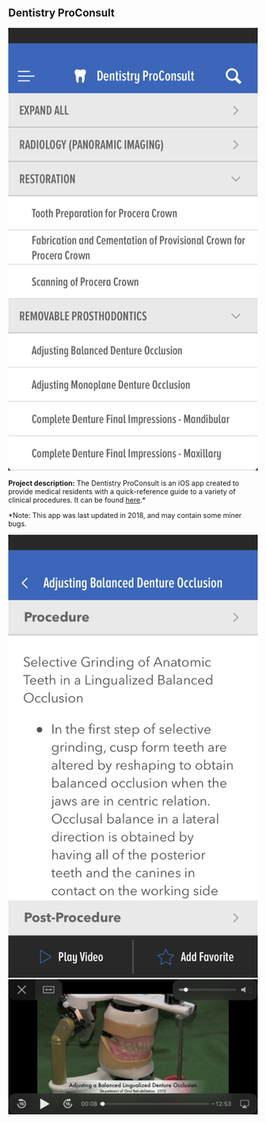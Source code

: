 ## Dentistry ProConsult

<img src="list.png?raw=true"/>

**Project description:** The Dentistry ProConsult is an iOS app created to provide medical residents with a quick-reference guide to a variety of clinical procedures.  It can be found [here](https://apps.apple.com/us/app/dentistry-proconsult/id418010567#?platform=iphone).\*

\*Note: This app was last updated in 2018, and may contain some miner bugs.

<img src="procedure.png?raw=true"/>

<img src="vid.png?raw=true"/>

